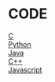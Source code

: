 # CODE

[C](https://github.com/Kanishkrawatt/Code/tree/master/C)<br>
[Python](https://github.com/Kanishkrawatt/Code/tree/master/python)<br>
[Java](https://github.com/Kanishkrawatt/Code/tree/master/video/Java)<br>
[C++](https://github.com/Kanishkrawatt/Code/tree/master/CPP)<br>
[Javascript](https://github.com/Kanishkrawatt/Code/tree/master/javascript)

